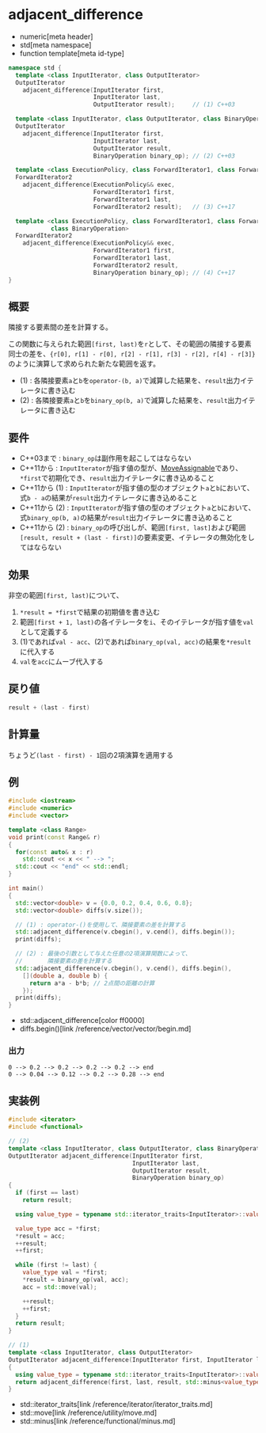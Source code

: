 # adjacent_difference
* numeric[meta header]
* std[meta namespace]
* function template[meta id-type]

```cpp
namespace std {
  template <class InputIterator, class OutputIterator>
  OutputIterator
    adjacent_difference(InputIterator first,
                        InputIterator last,
                        OutputIterator result);     // (1) C++03

  template <class InputIterator, class OutputIterator, class BinaryOperation>
  OutputIterator
    adjacent_difference(InputIterator first,
                        InputIterator last,
                        OutputIterator result,
                        BinaryOperation binary_op); // (2) C++03

  template <class ExecutionPolicy, class ForwardIterator1, class ForwardIterator2>
  ForwardIterator2
    adjacent_difference(ExecutionPolicy&& exec,
                        ForwardIterator1 first,
                        ForwardIterator1 last,
                        ForwardIterator2 result);   // (3) C++17

  template <class ExecutionPolicy, class ForwardIterator1, class ForwardIterator2,
            class BinaryOperation>
  ForwardIterator2
    adjacent_difference(ExecutionPolicy&& exec,
                        ForwardIterator1 first,
                        ForwardIterator1 last,
                        ForwardIterator2 result,
                        BinaryOperation binary_op); // (4) C++17
}
```

## 概要
隣接する要素間の差を計算する。

この関数に与えられた範囲`[first, last)`を`r`として、その範囲の隣接する要素同士の差を、`{r[0], r[1] - r[0], r[2] - r[1], r[3] - r[2], r[4] - r[3]}`のように演算して求められた新たな範囲を返す。

- (1) : 各隣接要素`a`と`b`を`operator-(b, a)`で減算した結果を、`result`出力イテレータに書き込む
- (2) : 各隣接要素`a`と`b`を`binary_op(b, a)`で減算した結果を、`result`出力イテレータに書き込む


## 要件
- C++03まで : `binary_op`は副作用を起こしてはならない
- C++11から : `InputIterator`が指す値の型が、[MoveAssignable](/reference/concepts/MoveAssignable.md)であり、`*first`で初期化でき、`result`出力イテレータに書き込めること
- C++11から (1) : `InputIterator`が指す値の型のオブジェクト`a`と`b`において、式`b - a`の結果が`result`出力イテレータに書き込めること
- C++11から (2) : `InputIterator`が指す値の型のオブジェクト`a`と`b`において、式`binary_op(b, a)`の結果が`result`出力イテレータに書き込めること
- C++11から (2) : `binary_op`の呼び出しが、範囲`[first, last]`および範囲`[result, result + (last - first)]`の要素変更、イテレータの無効化をしてはならない


## 効果
非空の範囲`[first, last)`について、

1. `*result = *first`で結果の初期値を書き込む
2. 範囲`[first + 1, last)`の各イテレータを`i`、そのイテレータが指す値を`val`として定義する
3. (1)であれば`val - acc`、(2)であれば`binary_op(val, acc)`の結果を`*result`に代入する
4. `val`を`acc`にムーブ代入する


## 戻り値
```cpp
result + (last - first)
```


## 計算量
ちょうど`(last - first) - 1`回の2項演算を適用する


## 例
```cpp example
#include <iostream>
#include <numeric>
#include <vector>

template <class Range>
void print(const Range& r)
{
  for(const auto& x : r)
    std::cout << x << " --> ";
  std::cout << "end" << std::endl;
}

int main()
{
  std::vector<double> v = {0.0, 0.2, 0.4, 0.6, 0.8};
  std::vector<double> diffs(v.size());

  // (1) : operator-()を使用して、隣接要素の差を計算する
  std::adjacent_difference(v.cbegin(), v.cend(), diffs.begin());
  print(diffs);

  // (2) : 最後の引数として与えた任意の2項演算関数によって、
  //       隣接要素の差を計算する
  std::adjacent_difference(v.cbegin(), v.cend(), diffs.begin(),
    [](double a, double b) {
      return a*a - b*b; // 2点間の距離の計算
    });
  print(diffs);
}
```
* std::adjacent_difference[color ff0000]
* diffs.begin()[link /reference/vector/vector/begin.md]

### 出力
```
0 --> 0.2 --> 0.2 --> 0.2 --> 0.2 --> end
0 --> 0.04 --> 0.12 --> 0.2 --> 0.28 --> end
```


## 実装例
```cpp
#include <iterator>
#include <functional>

// (2)
template <class InputIterator, class OutputIterator, class BinaryOperation>
OutputIterator adjacent_difference(InputIterator first,
                                   InputIterator last,
                                   OutputIterator result,
                                   BinaryOperation binary_op)
{
  if (first == last)
    return result;

  using value_type = typename std::iterator_traits<InputIterator>::value_type;

  value_type acc = *first;
  *result = acc;
  ++result;
  ++first;

  while (first != last) {
    value_type val = *first;
    *result = binary_op(val, acc);
    acc = std::move(val);

    ++result;
    ++first;
  }
  return result;
}

// (1)
template <class InputIterator, class OutputIterator>
OutputIterator adjacent_difference(InputIterator first, InputIterator last, OutputIterator result)
{
  using value_type = typename std::iterator_traits<InputIterator>::value_type;
  return adjacent_difference(first, last, result, std::minus<value_type>());
}
```
* std::iterator_traits[link /reference/iterator/iterator_traits.md]
* std::move[link /reference/utility/move.md]
* std::minus[link /reference/functional/minus.md]

